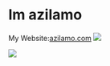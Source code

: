 # Im azilamo
My Website:[azilamo.com](https://azilamo.com)
<picture>
  <source
    srcset="https://github-readme-stats.vercel.app/api?username=img1982-nano&show_icons=true&theme=dark&hide_border=true"
    media="(prefers-color-scheme: dark)"
  />
  <source
    srcset="https://github-readme-stats.vercel.app/api?username=img1982-nano&show_icons=true&theme=default&hide_border=true"
    media="(prefers-color-scheme: light), (prefers-color-scheme: no-preference)"
  />
  <img src="https://github-readme-stats.vercel.app/api?username=img1982-nano&show_icons=true" />
</picture>

<picture>
  <source
    srcset="https://github-readme-stats.vercel.app/api/top-langs?username=img1982-nano&show_icons=true&layout=compact&theme=dark&hide_border=true"
    media="(prefers-color-scheme: dark)"
  />
  <source
    srcset="https://github-readme-stats.vercel.app/api/top-langs?username=img1982-nano&show_icons=true&layout=compact&theme=default&hide_border=true"
    media="(prefers-color-scheme: light), (prefers-color-scheme: no-preference)"
  />
  <img src="https://github-readme-stats.vercel.app/api/top-langs?username=img1982-nano&show_icons=true" />
</picture>
